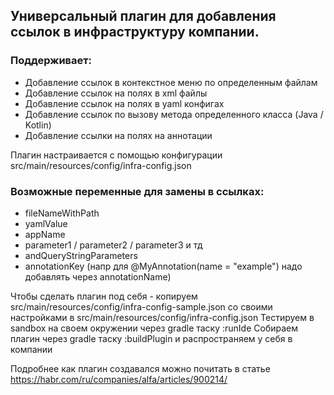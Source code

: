 ## Универсальный плагин для добавления ссылок в инфраструктуру компании.

### Поддерживает:

- Добавление ссылок в контекстное меню по определенным файлам
- Добавление ссылок на полях в xml файлы
- Добавление ссылок на полях в yaml конфигах
- Добавление ссылок по вызову метода определенного класса (Java / Kotlin)
- Добавление ссылки на полях на аннотации

Плагин настраивается с помощью конфигурации src/main/resources/config/infra-config.json

### Возможные переменные для замены в ссылках:

- fileNameWithPath
- yamlValue
- appName
- parameter1 / parameter2 / parameter3 и тд
- andQueryStringParameters
- annotationKey (напр для @MyAnnotation(name = "example") надо добавлять через annotationName)

Чтобы сделать плагин под себя - копируем src/main/resources/config/infra-config-sample.json со своими настройками в src/main/resources/config/infra-config.json
Тестируем в sandbox на своем окружении через gradle таску :runIde
Собираем плагин через gradle таску :buildPlugin и распространяем у себя в компании

Подробнее как плагин создавался можно почитать в статье https://habr.com/ru/companies/alfa/articles/900214/